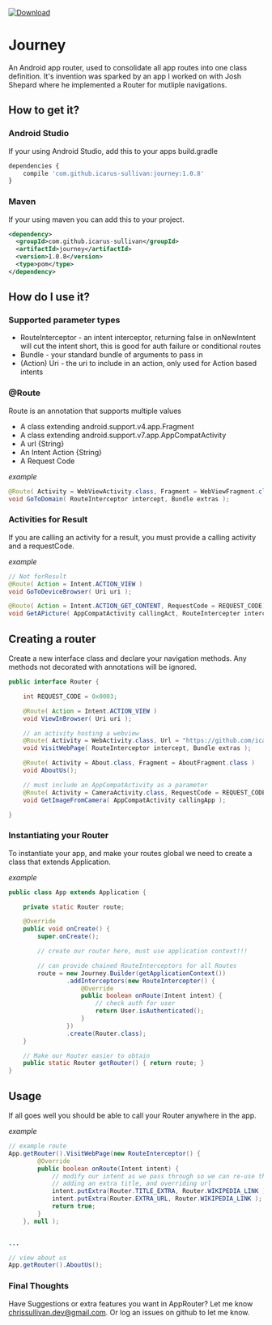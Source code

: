[ ![Download](https://api.bintray.com/packages/icarus-sullivan/maven/journey/images/download.svg) ](https://bintray.com/icarus-sullivan/maven/journey/_latestVersion)

# Journey
An Android app router, used to consolidate all app routes into one class definition. It's invention was sparked by an app I worked on with Josh Shepard where he implemented a Router for mutliple navigations.


## How to get it?

### Android Studio
If your using Android Studio, add this to your apps build.gradle

```javascript
dependencies {
    compile 'com.github.icarus-sullivan:journey:1.0.8'
}
```

### Maven
If your using maven you can add this to your project.

```xml
<dependency>
  <groupId>com.github.icarus-sullivan</groupId>
  <artifactId>journey</artifactId>
  <version>1.0.8</version>
  <type>pom</type>
</dependency>
```


## How do I use it?

### Supported parameter types
* RouteInterceptor - an intent interceptor, returning false in onNewIntent will cut the intent short, this is good for auth failure or conditional routes
* Bundle - your standard bundle of arguments to pass in
* (Action) Uri - the uri to include in an action, only used for Action based intents

### @Route
Route is an annotation that supports multiple values
* A class extending android.support.v4.app.Fragment
* A class extending android.support.v7.app.AppCompatActivity
* A url {String}
* An Intent Action {String}
* A Request Code

_example_
```java
@Route( Activity = WebViewActivity.class, Fragment = WebViewFragment.class, Url = "http://domain.com" )
void GoToDomain( RouteInterceptor intercept, Bundle extras );
```

### Activities for Result
If you are calling an activity for a result, you must provide a calling activity and a requestCode.

_example_
```java
// Not forResult
@Route( Action = Intent.ACTION_VIEW )
void GoToDeviceBrowser( Uri uri );

@Route( Action = Intent.ACTION_GET_CONTENT, RequestCode = REQUEST_CODE)
void GetAPicture( AppCompatActivity callingAct, RouteIntercepter intercept );  // mixin can be used to setType
```


## Creating a router
Create a new interface class and declare your navigation methods. Any methods not decorated with annotations will be ignored.

```java
public interface Router {

    int REQUEST_CODE = 0x0003;

    @Route( Action = Intent.ACTION_VIEW )
    void ViewInBrowser( Uri uri );

    // an activity hosting a webview
    @Route( Activity = WebActivity.class, Url = "https://github.com/icarus-sullivan/approuter")
    void VisitWebPage( RouteInterceptor intercept, Bundle extras );

    @Route( Activity = About.class, Fragment = AboutFragment.class )
    void AboutUs();

    // must include an AppCompatActivity as a parameter
    @Route( Activity = CameraActivity.class, RequestCode = REQUEST_CODE )
    void GetImageFromCamera( AppCompatActivity callingApp );

}
```

### Instantiating your Router
To instantiate your app, and make your routes global we need to create a class that extends Application.

_example_
```java
public class App extends Application {

    private static Router route;

    @Override
    public void onCreate() {
        super.onCreate();

        // create our router here, must use application context!!!

		// can provide chained RouteInterceptors for all Routes
        route = new Journey.Builder(getApplicationContext())
                .addInterceptors(new RouteIntercepter() {
                    @Override
                    public boolean onRoute(Intent intent) {
                        // check auth for user
                        return User.isAuthenticated();
                    }
                })
                .create(Router.class);
    }

	// Make our Router easier to obtain
    public static Router getRouter() { return route; }
}
```

## Usage
If all goes well you should be able to call your Router anywhere in the app.

_example_
```java
// example route
App.getRouter().VisitWebPage(new RouteInterceptor() {
        @Override
        public boolean onRoute(Intent intent) {
            // modify our intent as we pass through so we can re-use the webActivity
            // adding an extra title, and overriding url
            intent.putExtra(Router.TITLE_EXTRA, Router.WIKIPEDIA_LINK );
            intent.putExtra(Router.EXTRA_URL, Router.WIKIPEDIA_LINK );
            return true;
        }
    }, null );


...

// view about us
App.getRouter().AboutUs();
```

### Final Thoughts
Have Suggestions or extra features you want in AppRouter? Let me know chrissullivan.dev@gmail.com. Or log an issues on github to let me know.